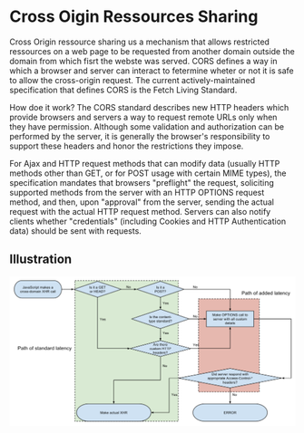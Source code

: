 # Cross Oigin Ressources Sharing 
Cross Origin ressource sharing us a mechanism that allows restricted ressources on a web page to be requested from another domain outside the domain from which fisrt the webste was served. CORS defines a way in which a browser and server can interact to fetermine wheter or not it is safe to allow the cross-origin request. The current actively-maintained specification that defines CORS is the Fetch Living Standard.

How doe it work? 
The CORS standard describes new HTTP headers which provide browsers and servers a way to request remote URLs only when they have permission. Although some validation and authorization can be performed by the server, it is generally the browser's responsibility to support these headers and honor the restrictions they impose.

For Ajax and HTTP request methods that can modify data (usually HTTP methods other than GET, or for POST usage with certain MIME types), the specification mandates that browsers "preflight" the request, soliciting supported methods from the server with an HTTP OPTIONS request method, and then, upon "approval" from the server, sending the actual request with the actual HTTP request method. Servers can also notify clients whether "credentials" (including Cookies and HTTP Authentication data) should be sent with requests.

## Illustration
![CORS Workflow](cors.svg)
